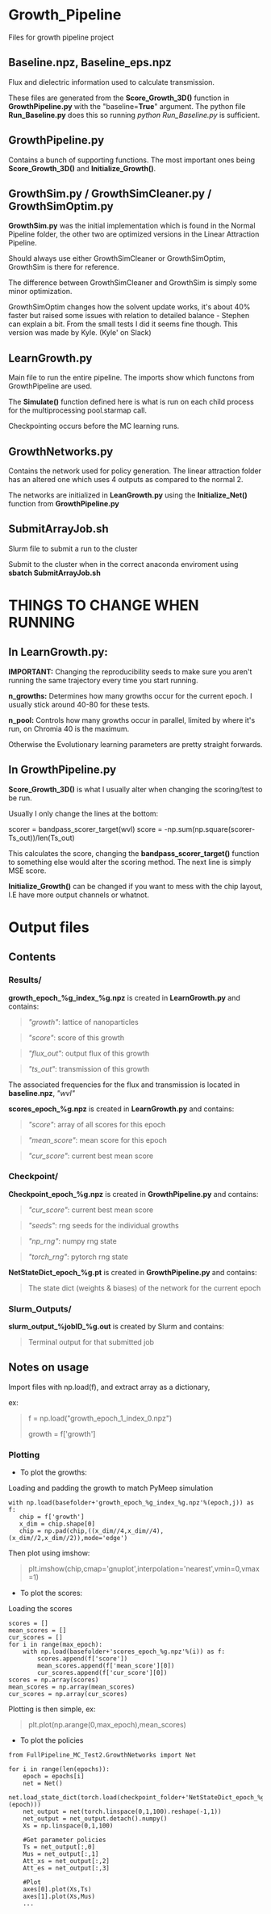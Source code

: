 # Growth_Pipeline
Files for growth pipeline project

## **Baseline.npz, Baseline_eps.npz** 
Flux and dielectric information used to calculate transmission.

These files are generated from the **Score_Growth_3D()** function in **GrowthPipeline.py** with the "baseline=**True**" argument. The python file **Run_Baseline.py** does this so running *python Run_Baseline.py* is sufficient.

## **GrowthPipeline.py**
Contains a bunch of supporting functions. The most important ones being **Score_Growth_3D()** and **Initialize_Growth()**.


## **GrowthSim.py** / **GrowthSimCleaner.py** / **GrowthSimOptim.py**
**GrowthSim.py** was the initial implementation which is found in the Normal Pipeline folder, the other two are optimized versions in the Linear Attraction Pipeline. 

Should always use either GrowthSimCleaner or GrowthSimOptim, GrowthSim is there for reference. 

The difference between GrowthSimCleaner and GrowthSim is simply some minor optimization.

GrowthSimOptim changes how the solvent update works, it's about 40% faster but raised some issues with relation to detailed balance - Stephen can explain a bit. From the small tests I did it seems fine though. This version was made by Kyle. (Kyle' on Slack)


## **LearnGrowth.py**
Main file to run the entire pipeline. The imports show which functons from GrowthPipeline are used.

The **Simulate()** function defined here is what is run on each child process for the multiprocessing pool.starmap call.

Checkpointing occurs before the MC learning runs.

## **GrowthNetworks.py**
Contains the network used for policy generation. The linear attraction folder has an altered one which uses 4 outputs as compared to the normal 2.

The networks are initialized in **LeanGrowth.py** using the **Initialize_Net()** function from **GrowthPipeline.py**


## **SubmitArrayJob.sh**
Slurm file to submit a run to the cluster

Submit to the cluster when in the correct anaconda enviroment using **sbatch SubmitArrayJob.sh**




# THINGS TO CHANGE WHEN RUNNING
## In **LearnGrowth.py**:

**IMPORTANT:** Changing the reproducibility seeds to make sure you aren't running the same trajectory every time you start running.

**n_growths:** Determines how many growths occur for the current epoch. I usually stick around 40-80 for these tests.

**n_pool:** Controls how many growths occur in parallel, limited by where it's run, on Chromia 40 is the maximum.

Otherwise the Evolutionary learning parameters are pretty straight forwards.

## In **GrowthPipeline.py**

**Score_Growth_3D()** is what I usually alter when changing the scoring/test to be run. 

Usually I only change the lines at the bottom:

scorer = bandpass_scorer_target(wvl)
score = -np.sum(np.square(scorer-Ts_out))/len(Ts_out)

This calculates the score, changing the **bandpass_scorer_target()** function to something else would alter the scoring method. The next line is simply MSE score.
 
**Initialize_Growth()** can be changed if you want to mess with the chip layout, I.E have more output channels or whatnot.

# Output files
## Contents
### Results/

**growth_epoch_%g_index_%g.npz** is created in **LearnGrowth.py** and contains:

> *"growth"*: lattice of nanoparticles

> *"score"*: score of this growth

> *"flux_out"*: output flux of this growth

> *"ts_out"*: transmission of this growth

The associated frequencies for the flux and transmission is located in **baseline.npz**, *"wvl"*

**scores_epoch_%g.npz** is created in **LearnGrowth.py** and contains:

> *"score"*: array of all scores for this epoch

> *"mean_score"*: mean score for this epoch

> *"cur_score"*: current best mean score

### Checkpoint/

**Checkpoint_epoch_%g.npz** is created in **GrowthPipeline.py** and contains:

> *"cur_score"*: current best mean score

> *"seeds"*: rng seeds for the individual growths

> *"np_rng"*: numpy rng state 

> *"torch_rng"*: pytorch rng state

**NetStateDict_epoch_%g.pt** is created in **GrowthPipeline.py** and contains:

> The state dict (weights & biases) of the network for the current epoch

### Slurm_Outputs/

**slurm_output_%jobID_%g.out** is created by Slurm and contains:

> Terminal output for that submitted job

## Notes on usage

Import files with np.load(f), and extract array as a dictionary, 

ex:

> f = np.load("growth_epoch_1_index_0.npz")
> 
> growth = f['growth']

### Plotting

- To plot the growths:

Loading and padding the growth to match PyMeep simulation
```
with np.load(basefolder+'growth_epoch_%g_index_%g.npz'%(epoch,j)) as f:
   chip = f['growth']
   x_dim = chip.shape[0]
   chip = np.pad(chip,((x_dim//4,x_dim//4),(x_dim//2,x_dim//2)),mode='edge')
```
Then plot using imshow:
> plt.imshow(chip,cmap='gnuplot',interpolation='nearest',vmin=0,vmax=1)

- To plot the scores:

Loading the scores
```
scores = []
mean_scores = []
cur_scores = []
for i in range(max_epoch):
    with np.load(basefolder+'scores_epoch_%g.npz'%(i)) as f:
        scores.append(f['score'])
        mean_scores.append(f['mean_score'][0])
        cur_scores.append(f['cur_score'][0])
scores = np.array(scores)
mean_scores = np.array(mean_scores)
cur_scores = np.array(cur_scores)
```

Plotting is then simple, ex:
> plt.plot(np.arange(0,max_epoch),mean_scores)

- To plot the policies
```
from FullPipeline_MC_Test2.GrowthNetworks import Net

for i in range(len(epochs)):
    epoch = epochs[i]
    net = Net()
    net.load_state_dict(torch.load(checkpoint_folder+'NetStateDict_epoch_%g.pt'%(epoch)))
    net_output = net(torch.linspace(0,1,100).reshape(-1,1))
    net_output = net_output.detach().numpy()
    Xs = np.linspace(0,1,100)

    #Get parameter policies
    Ts = net_output[:,0]
    Mus = net_output[:,1]
    Att_xs = net_output[:,2]
    Att_es = net_output[:,3]

    #Plot
    axes[0].plot(Xs,Ts)
    axes[1].plot(Xs,Mus)
    ...
```

